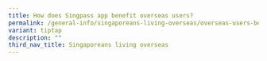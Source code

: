 ```yaml
---
title: How does Singpass app benefit overseas users?
permalink: /general-info/singaporeans-living-overseas/overseas-users-benefits/
variant: tiptap
description: ""
third_nav_title: Singaporeans living overseas
---
```

